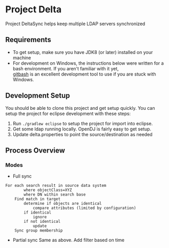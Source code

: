 # Project Delta
Project DeltaSync helps keep multiple LDAP servers synchronized

## Requirements
- To get setup, make sure you have JDK8 (or later) installed on your machine
- For development on Windows, the instructions below were written for a bash
  environment.  If you aren't familiar with it yet,  
  [gitbash](https://git-scm.com/downloads) is an excellent development tool
  to use if you are stuck with Windows.

## Development Setup
You should be able to clone this project and get setup quickly.  You can setup the project for eclipse
development with these steps:

1. Run `./gradlew eclipse` to setup the project for import into eclipse. 
2. Get some ldap running locally. OpenDJ is fairly easy to get setup.
3. Update delta.properties to point the source/destination as needed

## Process Overview
### Modes
* Full sync
```
For each search result in source data system
   		where objectClass=XYZ
    	where DN within search base
    Find match in target
    	determine if objects are identical
    		compare attributes (limited by configuration)
    	if identical
    		ignore
    	if not identical
    		update
	Sync group membership
```

* Partial sync
	Same as above.  Add filter based on time
